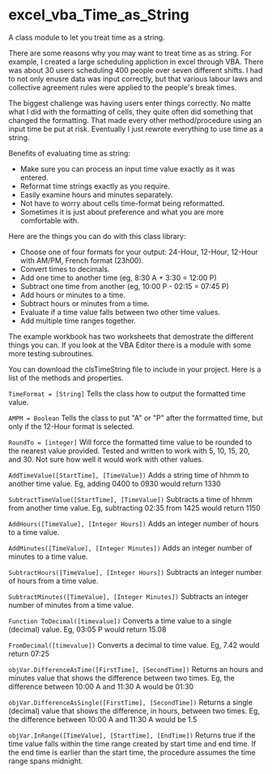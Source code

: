 # excel_vba_Time_as_String
A class module to let you treat time as a string.

There are some reasons why you may want to treat time as as string. For example, I created a large scheduling appliction in excel through VBA. There was about 30 users scheduling 400 people over seven different shifts. I had to not only enusre data was input correctly, but that various labour laws and collective agreement rules were applied to the people's break times.

The biggest challenge was having users enter things correctly. No matte what I did with the formatting of cells, they quite often did something that changed the formatting. That made every other method/procedure using an input time be put at risk. Eventually I just rewrote everything to use time as a string.

Benefits of evaluating time as string:

- Make sure you can process an input time value exactly as it was entered.
- Reformat time strings exactly as you require.
- Easily examine hours and minutes separately.
- Not have to worry about cells time-format being reformatted.
- Sometimes it is just about preference and what you are more comfortable with.

Here are the things you can do with this class library:
- Choose one of four formats for your output: 24-Hour, 12-Hour, 12-Hour with AM/PM, French format (23h00).
- Convert times to decimals.
- Add one time to another time (eg, 8:30 A + 3:30 = 12:00 P)
- Subtract one time from another (eg, 10:00 P - 02:15 = 07:45 P)
- Add hours or minutes to a time.
- Subtract hours or minutes from a time.
- Evaluate if a time value falls between two other time values.
- Add multiple time ranges together.

The example workbook has two worksheets that demostrate the different things you can. If you look at the VBA Editor there is a module with some more testing subroutines.

You can download the clsTimeString file to include in your project. Here is a list of the methods and properties.

<code>TimeFormat = [String]</code> Tells the class how to output the formatted time value.

<code>AMPM = Boolean</code> Tells the class to put "A" or "P" after the forrmatted time, but only if the 12-Hour format is selected.

<code>RoundTo = [integer]</code> Will force the formatted time value to be rounded to the nearest value provided. Tested and written to work with 5, 10, 15, 20, and 30. Not sure how well it would work with other values.

<code>AddTimeValue([StartTime], [TimeValue])</code> Adds a string time of hhmm to another time value. Eg, adding 0400 to 0930 would return 1330

<code>SubtractTimeValue([StartTime], [TimeValue])</code> Subtracts a time of hhmm from another time value. Eg, subtracting 02:35 from 1425 would return 1150

<code>AddHours([TimeValue], [Integer Hours])</code> Adds an integer number of hours to a time value.

<code>AddMinutes([TimeValue], [Integer Minutes])</code> Adds an integer number of minutes to a time value.

<code>SubtractHours([TimeValue], [Integer Hours])</code> Subtracts an integer number of hours from a time value.

<code>SubtractMinutes([TimeValue], [Integer Minutes])</code> Subtracts an integer number of minutes from a time value.

<code>Function ToDecimal([timevalue])</code> Converts a time value to a single (decimal) value. Eg, 03:05 P would return 15.08

<code>FromDecimal([timevalue])</code> Converts a decimal to time value. Eg, 7.42 would return 07:25

<code>objVar.DifferenceAsTime([FirstTime], [SecondTime])</code> Returns an hours and minutes value that shows the difference between two times. Eg, the difference between 10:00 A and 11:30 A would be 01:30

<code>objVar.DifferenceAsSingle([FirstTime], [SecondTime])</code> Returns a single (decimal) value that shows the difference, in hours, between two times. Eg, the difference between 10:00 A and 11:30 A would be 1.5

<code>objVar.InRange([TimeValue], [StartTime], [EndTime])</code>  Returns true if the time value falls within the time range created by start time and end time. If the end time is earlier than the start time, the procedure assumes the time range spans midnight.


